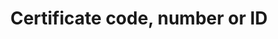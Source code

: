 ---
title: 'Certificate code, number or ID'
field: 'is.certificate.ID'
slug: 'certification-certificate-code-number-or-id'
description: 'Certificate ID code'
required: False
module: 'Certificate'
cluster: 'Certification'
policy: 'Free value. Single value only.'
---